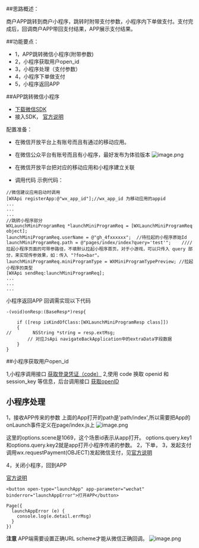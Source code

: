 ##思路概述：

商户APP跳转到商户小程序，跳转时附带支付参数，小程序内下单做支付。支付完成后，回调商户APP带回支付结果，APP展示支付结果。

##功能要点：

* 1，APP跳转微信小程序(附带参数)
* 2，小程序获取用户open_id
* 3，小程序处理（支付参数）
* 4，小程序下单做支付
* 5，小程序返回APP

##APP跳转微信小程序
* [下载微信SDK](https://developers.weixin.qq.com/doc/oplatform/Downloads/iOS_Resource.html)
* 接入SDK，
[官方说明](https://developers.weixin.qq.com/doc/oplatform/Mobile_App/Launching_a_Mini_Program/iOS_Development_example.html)

配置准备：
* 在微信开放平台上有账号而且有通过的移动应用。
* 在微信公众平台有账号而且有小程序，最好发布为体验版本
![image.png](https://upload-images.jianshu.io/upload_images/2728934-0ffd1bb3a2f7a415.png?imageMogr2/auto-orient/strip%7CimageView2/2/w/1240)
* 在微信开放平台把对应的移动应用和小程序建立关联

* 调用代码
示例代码：
```
//微信建议应用启动时调用
[WXApi registerApp:@"wx_app_id"];//wx_app_id 为移动应用的appid
...
...
...
//跳转小程序部分
WXLaunchMiniProgramReq *launchMiniProgramReq = [WXLaunchMiniProgramReq object];
launchMiniProgramReq.userName = @"gh_4fxxxxxx";  //待拉起的小程序原始Id 
launchMiniProgramReq.path = @"pages/index/index?query='test'";    ////拉起小程序页面的可带参路径，不填默认拉起小程序首页，对于小游戏，可以只传入 query 部分，来实现传参效果，如：传入 "?foo=bar"。
launchMiniProgramReq.miniProgramType = WXMiniProgramTypePreview; //拉起小程序的类型
[WXApi sendReq:launchMiniProgramReq];
...
...
...

```
小程序返回APP 回调需实现以下代码
```
-(void)onResp:(BaseResp*)resp{
    
    if ([resp isKindOfClass:[WXLaunchMiniProgramResp class]])
    {
//        NSString *string = resp.extMsg;
        // 对应JsApi navigateBackApplication中的extraData字段数据
    }
}
```

##小程序获取用户open_id

1,小程序调用接口 [获取登录凭证（code）]([https://developers.weixin.qq.com/miniprogram/dev/api/open-api/login/wx.login.html](https://developers.weixin.qq.com/miniprogram/dev/api/open-api/login/wx.login.html)
)
2,使用 code 换取 openid 和 session_key 等信息，后台调用接口 [获取openID](https://developers.weixin.qq.com/miniprogram/dev/api-backend/open-api/login/auth.code2Session.html)




## 小程序处理
1，接收APP传来的参数
上面的App打开的path是'path/index',所以需要把App的onLaunch事件定义在page/index.js上
![image.png](https://upload-images.jianshu.io/upload_images/2728934-f799a281d90ed1b6.png?imageMogr2/auto-orient/strip%7CimageView2/2/w/1240)

这里的options.scene是1069，这个场景id表示从app打开。
options.query.key1和options.query.key2就是app打开小程序传递的参数。
2，下单，
3，发起支付
调用wx.requestPayment(OBJECT)发起微信支付，见[官方说明](https://pay.weixin.qq.com/wiki/doc/api/wxa/wxa_api.php?chapter=7_7&index=5)

4，关闭小程序，回到APP

[官方说明](https://developers.weixin.qq.com/miniprogram/dev/framework/open-ability/launchApp.html)

```
<button open-type="launchApp" app-parameter="wechat" binderror="launchAppError">打开APP</button>

```

```
Page({
  launchAppError (e) {
    console.log(e.detail.errMsg)
  }
})

```
**注意**
APP端需要设置正确URL scheme才能从微信正确回调。
![image.png](https://upload-images.jianshu.io/upload_images/2728934-7976ca9036c11f86.png?imageMogr2/auto-orient/strip%7CimageView2/2/w/1240)




